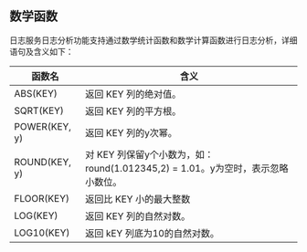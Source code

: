 ## 数学函数

日志服务日志分析功能支持通过数学统计函数和数学计算函数进行日志分析，详细语句及含义如下：

| 函数名           | 含义                                               |
| ---------------- | -------------------------------------------------- |
| ABS(KEY)         | 返回 KEY 列的绝对值。                              |
| SQRT(KEY)        | 返回 KEY 列的平方根。                              |
| POWER(KEY, y)      | 返回 KEY 列的y次幂。             |
| ROUND(KEY, y) | 对 KEY 列保留y个小数为，如：round(1.012345,2)   = 1.01。y为空时，表示忽略小数位。 |
| FLOOR(KEY)         |    返回比 KEY 小的最大整数 |
| LOG(KEY)        | 返回 KEY 列的自然对数。                              |
| LOG10(KEY)        | 返回 kEY 列底为10的自然对数。    |